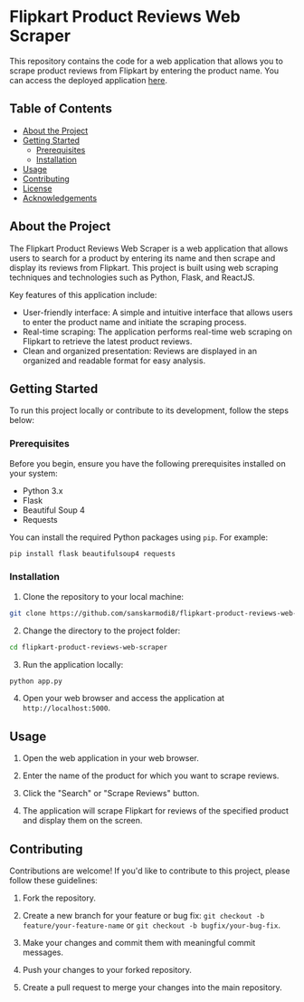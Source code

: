 # Flipkart Product Reviews Web Scraper

This repository contains the code for a web application that allows you to scrape product reviews from Flipkart by entering the product name. You can access the deployed application [here](https://sanskarmodi8.github.io/flipkart-product-reviews-web-scraper/).

## Table of Contents
- [About the Project](#about-the-project)
- [Getting Started](#getting-started)
  - [Prerequisites](#prerequisites)
  - [Installation](#installation)
- [Usage](#usage)
- [Contributing](#contributing)
- [License](#license)
- [Acknowledgements](#acknowledgements)

## About the Project

The Flipkart Product Reviews Web Scraper is a web application that allows users to search for a product by entering its name and then scrape and display its reviews from Flipkart. This project is built using web scraping techniques and technologies such as Python, Flask, and ReactJS.

Key features of this application include:

- User-friendly interface: A simple and intuitive interface that allows users to enter the product name and initiate the scraping process.
- Real-time scraping: The application performs real-time web scraping on Flipkart to retrieve the latest product reviews.
- Clean and organized presentation: Reviews are displayed in an organized and readable format for easy analysis.

## Getting Started

To run this project locally or contribute to its development, follow the steps below:

### Prerequisites

Before you begin, ensure you have the following prerequisites installed on your system:

- Python 3.x
- Flask
- Beautiful Soup 4
- Requests

You can install the required Python packages using `pip`. For example:

```bash
pip install flask beautifulsoup4 requests
```

### Installation

1. Clone the repository to your local machine:

```bash
git clone https://github.com/sanskarmodi8/flipkart-product-reviews-web-scraper.git
```

2. Change the directory to the project folder:

```bash
cd flipkart-product-reviews-web-scraper
```

3. Run the application locally:

```bash
python app.py
```

4. Open your web browser and access the application at `http://localhost:5000`.

## Usage

1. Open the web application in your web browser.

2. Enter the name of the product for which you want to scrape reviews.

3. Click the "Search" or "Scrape Reviews" button.

4. The application will scrape Flipkart for reviews of the specified product and display them on the screen.

## Contributing

Contributions are welcome! If you'd like to contribute to this project, please follow these guidelines:

1. Fork the repository.

2. Create a new branch for your feature or bug fix: `git checkout -b feature/your-feature-name` or `git checkout -b bugfix/your-bug-fix`.

3. Make your changes and commit them with meaningful commit messages.

4. Push your changes to your forked repository.

5. Create a pull request to merge your changes into the main repository.
